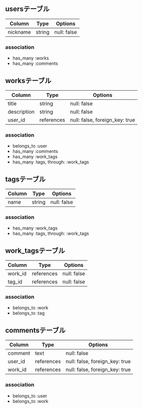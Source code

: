## usersテーブル
| Column   | Type   | Options     |
| -------- | ------ | ----------- |
| nickname | string | null: false |

### association
- has_many :works
- has_many :comments



## worksテーブル
| Column      | Type   | Options                            |
| ----------- | ------ | ---------------------------------- |
| title        | string | null: false                        |
| description | string | null: false                        |
| user_id     | references | null: false, foreign_key: true |

### association
- belongs_to :user
- has_many :comments
- has_many :work_tags
- has_many :tags, through: :work_tags



## tagsテーブル
| Column | Type | Options |
| ------- | ------ | ------ |
| name | string | null: false |

### association
- has_many :work_tags
- has_many :tags, through: :work_tags



## work_tagsテーブル
| Column | Type | Options |
| ------- | ----- | ----- |
| work_id | references | null: false |
| tag_id  | references | null: false |

### association
- belongs_to :work
- belongs_to :tag



## commentsテーブル
| Column  | Type       | Options                        |
| ------- | ---------- | ------------------------------ |
| comment | text       | null: false                    |
| user_id | references | null: false, foreign_key: true |
| work_id | references | null: false, foreign_key: true |

### association
- belongs_to :user
- belongs_to :work